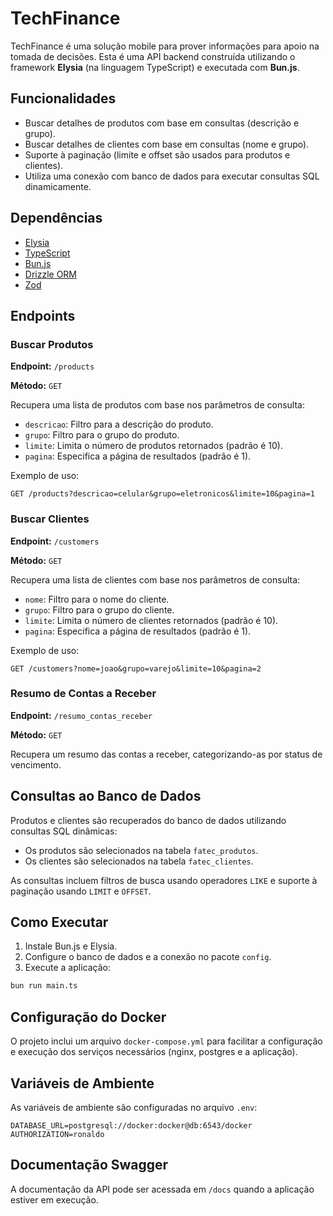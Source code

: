 # TechFinance

TechFinance é uma solução mobile para prover informações para apoio na tomada de decisões. Esta é uma API backend construída utilizando o framework **Elysia** (na linguagem TypeScript) e executada com **Bun.js**.

## Funcionalidades

- Buscar detalhes de produtos com base em consultas (descrição e grupo).
- Buscar detalhes de clientes com base em consultas (nome e grupo).
- Suporte à paginação (limite e offset são usados para produtos e clientes).
- Utiliza uma conexão com banco de dados para executar consultas SQL dinamicamente.

## Dependências

- [Elysia](https://elysia.js.org/)
- [TypeScript](https://www.typescriptlang.org/)
- [Bun.js](https://bun.sh/)
- [Drizzle ORM](https://orm.drizzle.team/)
- [Zod](https://zod.dev/)

## Endpoints

### Buscar Produtos

**Endpoint:** `/products`

**Método:** `GET`

Recupera uma lista de produtos com base nos parâmetros de consulta:

- `descricao`: Filtro para a descrição do produto.
- `grupo`: Filtro para o grupo do produto.
- `limite`: Limita o número de produtos retornados (padrão é 10).
- `pagina`: Especifica a página de resultados (padrão é 1).

Exemplo de uso:

```
GET /products?descricao=celular&grupo=eletronicos&limite=10&pagina=1
```

### Buscar Clientes

**Endpoint:** `/customers`

**Método:** `GET`

Recupera uma lista de clientes com base nos parâmetros de consulta:

- `nome`: Filtro para o nome do cliente.
- `grupo`: Filtro para o grupo do cliente.
- `limite`: Limita o número de clientes retornados (padrão é 10).
- `pagina`: Especifica a página de resultados (padrão é 1).

Exemplo de uso:

```
GET /customers?nome=joao&grupo=varejo&limite=10&pagina=2
```

### Resumo de Contas a Receber

**Endpoint:** `/resumo_contas_receber`

**Método:** `GET`

Recupera um resumo das contas a receber, categorizando-as por status de vencimento.

## Consultas ao Banco de Dados

Produtos e clientes são recuperados do banco de dados utilizando consultas SQL dinâmicas:

- Os produtos são selecionados na tabela `fatec_produtos`.
- Os clientes são selecionados na tabela `fatec_clientes`.

As consultas incluem filtros de busca usando operadores `LIKE` e suporte à paginação usando `LIMIT` e `OFFSET`.

## Como Executar

1. Instale Bun.js e Elysia.
2. Configure o banco de dados e a conexão no pacote `config`.
3. Execute a aplicação:

```bash
bun run main.ts
```

## Configuração do Docker

O projeto inclui um arquivo `docker-compose.yml` para facilitar a configuração e execução dos serviços necessários (nginx, postgres e a aplicação).

## Variáveis de Ambiente

As variáveis de ambiente são configuradas no arquivo `.env`:

```
DATABASE_URL=postgresql://docker:docker@db:6543/docker
AUTHORIZATION=ronaldo
```

## Documentação Swagger

A documentação da API pode ser acessada em `/docs` quando a aplicação estiver em execução.
